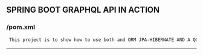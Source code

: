 <!---
Current Directory : /in28Minutes/git/spring-boot-examples/spring-boot-2-rest-service-exception-handling
-->

## SPRING BOOT GRAPHQL API IN ACTION


### /pom.xml

```xml
 This project is to show how to use both and ORM JPA-HIBERNATE AND A QOM (QUERY OBJECT MAPPING) SQPR for rappid development of a graphql API in Java.
```
---

